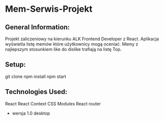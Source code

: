 # Mem-Serwis-Projekt

## General Information:

Projekt zaliczeniowy na kierunku ALK Frontend Developer z React.
Aplikacja wyświetla listę memów które użytkownicy mogą oceniać.
Memy z najlepszym stosunkiem like do dislike trafiają na listę Top.

## Setup:

git clone
npm install
npm start

## Technologies Used:

React
React Context
CSS Modules
React router

- wersja 1.0 desktop
